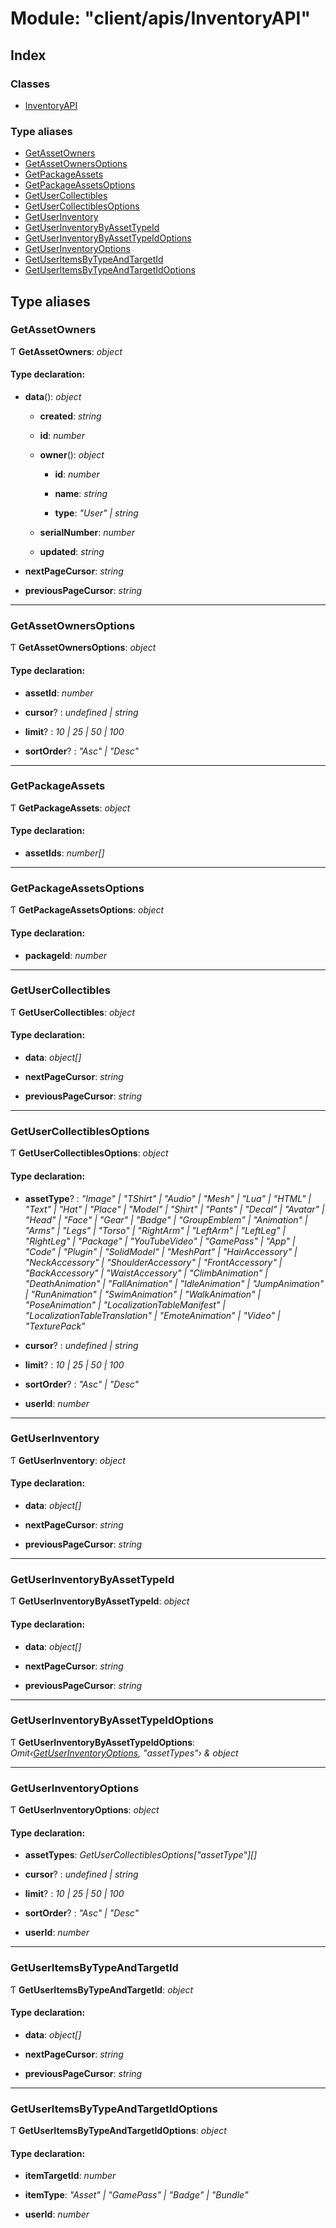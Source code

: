 
# Module: "client/apis/InventoryAPI"

## Index

### Classes

* [InventoryAPI](../classes/_client_apis_inventoryapi_.inventoryapi.md)

### Type aliases

* [GetAssetOwners](_client_apis_inventoryapi_.md#getassetowners)
* [GetAssetOwnersOptions](_client_apis_inventoryapi_.md#getassetownersoptions)
* [GetPackageAssets](_client_apis_inventoryapi_.md#getpackageassets)
* [GetPackageAssetsOptions](_client_apis_inventoryapi_.md#getpackageassetsoptions)
* [GetUserCollectibles](_client_apis_inventoryapi_.md#getusercollectibles)
* [GetUserCollectiblesOptions](_client_apis_inventoryapi_.md#getusercollectiblesoptions)
* [GetUserInventory](_client_apis_inventoryapi_.md#getuserinventory)
* [GetUserInventoryByAssetTypeId](_client_apis_inventoryapi_.md#getuserinventorybyassettypeid)
* [GetUserInventoryByAssetTypeIdOptions](_client_apis_inventoryapi_.md#getuserinventorybyassettypeidoptions)
* [GetUserInventoryOptions](_client_apis_inventoryapi_.md#getuserinventoryoptions)
* [GetUserItemsByTypeAndTargetId](_client_apis_inventoryapi_.md#getuseritemsbytypeandtargetid)
* [GetUserItemsByTypeAndTargetIdOptions](_client_apis_inventoryapi_.md#getuseritemsbytypeandtargetidoptions)

## Type aliases

### <a id="getassetowners" name="getassetowners"></a>  GetAssetOwners

Ƭ **GetAssetOwners**: *object*

#### Type declaration:

* **data**(): *object*

  * **created**: *string*

  * **id**: *number*

  * **owner**(): *object*

    * **id**: *number*

    * **name**: *string*

    * **type**: *"User" | string*

  * **serialNumber**: *number*

  * **updated**: *string*

* **nextPageCursor**: *string*

* **previousPageCursor**: *string*

___

### <a id="getassetownersoptions" name="getassetownersoptions"></a>  GetAssetOwnersOptions

Ƭ **GetAssetOwnersOptions**: *object*

#### Type declaration:

* **assetId**: *number*

* **cursor**? : *undefined | string*

* **limit**? : *10 | 25 | 50 | 100*

* **sortOrder**? : *"Asc" | "Desc"*

___

### <a id="getpackageassets" name="getpackageassets"></a>  GetPackageAssets

Ƭ **GetPackageAssets**: *object*

#### Type declaration:

* **assetIds**: *number[]*

___

### <a id="getpackageassetsoptions" name="getpackageassetsoptions"></a>  GetPackageAssetsOptions

Ƭ **GetPackageAssetsOptions**: *object*

#### Type declaration:

* **packageId**: *number*

___

### <a id="getusercollectibles" name="getusercollectibles"></a>  GetUserCollectibles

Ƭ **GetUserCollectibles**: *object*

#### Type declaration:

* **data**: *object[]*

* **nextPageCursor**: *string*

* **previousPageCursor**: *string*

___

### <a id="getusercollectiblesoptions" name="getusercollectiblesoptions"></a>  GetUserCollectiblesOptions

Ƭ **GetUserCollectiblesOptions**: *object*

#### Type declaration:

* **assetType**? : *"Image" | "TShirt" | "Audio" | "Mesh" | "Lua" | "HTML" | "Text" | "Hat" | "Place" | "Model" | "Shirt" | "Pants" | "Decal" | "Avatar" | "Head" | "Face" | "Gear" | "Badge" | "GroupEmblem" | "Animation" | "Arms" | "Legs" | "Torso" | "RightArm" | "LeftArm" | "LeftLeg" | "RightLeg" | "Package" | "YouTubeVideo" | "GamePass" | "App" | "Code" | "Plugin" | "SolidModel" | "MeshPart" | "HairAccessory" | "NeckAccessory" | "ShoulderAccessory" | "FrontAccessory" | "BackAccessory" | "WaistAccessory" | "ClimbAnimation" | "DeathAnimation" | "FallAnimation" | "IdleAnimation" | "JumpAnimation" | "RunAnimation" | "SwimAnimation" | "WalkAnimation" | "PoseAnimation" | "LocalizationTableManifest" | "LocalizationTableTranslation" | "EmoteAnimation" | "Video" | "TexturePack"*

* **cursor**? : *undefined | string*

* **limit**? : *10 | 25 | 50 | 100*

* **sortOrder**? : *"Asc" | "Desc"*

* **userId**: *number*

___

### <a id="getuserinventory" name="getuserinventory"></a>  GetUserInventory

Ƭ **GetUserInventory**: *object*

#### Type declaration:

* **data**: *object[]*

* **nextPageCursor**: *string*

* **previousPageCursor**: *string*

___

### <a id="getuserinventorybyassettypeid" name="getuserinventorybyassettypeid"></a>  GetUserInventoryByAssetTypeId

Ƭ **GetUserInventoryByAssetTypeId**: *object*

#### Type declaration:

* **data**: *object[]*

* **nextPageCursor**: *string*

* **previousPageCursor**: *string*

___

### <a id="getuserinventorybyassettypeidoptions" name="getuserinventorybyassettypeidoptions"></a>  GetUserInventoryByAssetTypeIdOptions

Ƭ **GetUserInventoryByAssetTypeIdOptions**: *Omit‹[GetUserInventoryOptions](_client_apis_inventoryapi_.md#getuserinventoryoptions), "assetTypes"› & object*

___

### <a id="getuserinventoryoptions" name="getuserinventoryoptions"></a>  GetUserInventoryOptions

Ƭ **GetUserInventoryOptions**: *object*

#### Type declaration:

* **assetTypes**: *GetUserCollectiblesOptions["assetType"][]*

* **cursor**? : *undefined | string*

* **limit**? : *10 | 25 | 50 | 100*

* **sortOrder**? : *"Asc" | "Desc"*

* **userId**: *number*

___

### <a id="getuseritemsbytypeandtargetid" name="getuseritemsbytypeandtargetid"></a>  GetUserItemsByTypeAndTargetId

Ƭ **GetUserItemsByTypeAndTargetId**: *object*

#### Type declaration:

* **data**: *object[]*

* **nextPageCursor**: *string*

* **previousPageCursor**: *string*

___

### <a id="getuseritemsbytypeandtargetidoptions" name="getuseritemsbytypeandtargetidoptions"></a>  GetUserItemsByTypeAndTargetIdOptions

Ƭ **GetUserItemsByTypeAndTargetIdOptions**: *object*

#### Type declaration:

* **itemTargetId**: *number*

* **itemType**: *"Asset" | "GamePass" | "Badge" | "Bundle"*

* **userId**: *number*
